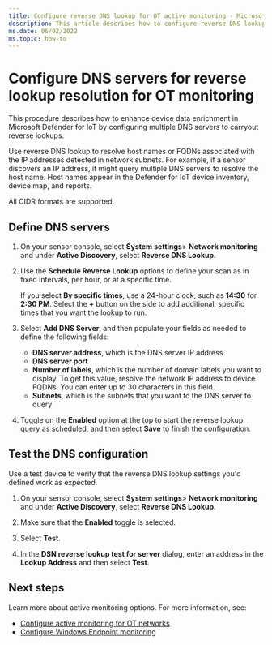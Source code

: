 ```yaml
---
title: Configure reverse DNS lookup for OT active monitoring - Microsoft Defender for IoT
description: This article describes how to configure reverse DNS lookup for active monitoring with Microsoft Defender for IoT.
ms.date: 06/02/2022
ms.topic: how-to
---
```


# Configure DNS servers for reverse lookup resolution for OT monitoring

This procedure describes how to enhance device data enrichment in Microsoft Defender for IoT by configuring multiple DNS servers to carryout reverse lookups.

Use reverse DNS lookup to resolve host names or FQDNs associated with the IP addresses detected in network subnets. For example, if a sensor discovers an IP address, it might query multiple DNS servers to resolve the host name. Host names appear in the Defender for IoT device inventory, device map, and reports.

All CIDR formats are supported.

## Define DNS servers

1. On your sensor console, select **System settings**> **Network monitoring** and under **Active Discovery**, select **Reverse DNS Lookup**.

1. Use the **Schedule Reverse Lookup** options to define your scan as in fixed intervals, per hour, or at a specific time.

    If you select **By specific times**, use a 24-hour clock, such as **14:30** for **2:30 PM**. Select the **+** button on the side to add additional, specific times that you want the lookup to run.

1. Select **Add DNS Server**, and then populate your fields as needed to define the following fields:

    - **DNS server address**, which is the DNS server IP address
    - **DNS server port**
    - **Number of labels**, which is the number of domain labels you want to display. To get this value, resolve the network IP address to device FQDNs. You can enter up to 30 characters in this field.
    - **Subnets**, which is the subnets that you want to the DNS server to query

1. Toggle on the **Enabled** option at the top to start the reverse lookup query as scheduled, and then select **Save** to finish the configuration.

## Test the DNS configuration

Use a test device to verify that the reverse DNS lookup settings you'd defined work as expected.

1. On your sensor console, select **System settings**> **Network monitoring** and under **Active Discovery**, select **Reverse DNS Lookup**.

1. Make sure that the **Enabled** toggle is selected.

1. Select **Test**.

1. In the **DSN reverse lookup test for server** dialog, enter an address in the **Lookup Address** and then select **Test**.

## Next steps

Learn more about active monitoring options. For more information, see:

- [Configure active monitoring for OT networks](configure-active-monitoring.md)
- [Configure Windows Endpoint monitoring](configure-windows-endpoint-monitoring.md)